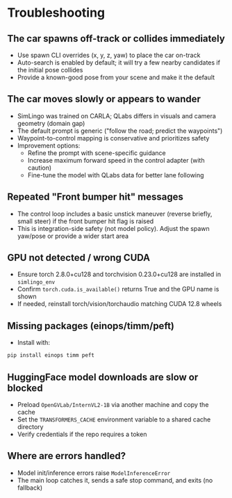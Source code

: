 # Troubleshooting

## The car spawns off-track or collides immediately
- Use spawn CLI overrides (x, y, z, yaw) to place the car on-track
- Auto-search is enabled by default; it will try a few nearby candidates if the initial pose collides
- Provide a known-good pose from your scene and make it the default

## The car moves slowly or appears to wander
- SimLingo was trained on CARLA; QLabs differs in visuals and camera geometry (domain gap)
- The default prompt is generic ("follow the road; predict the waypoints")
- Waypoint-to-control mapping is conservative and prioritizes safety
- Improvement options:
  - Refine the prompt with scene-specific guidance
  - Increase maximum forward speed in the control adapter (with caution)
  - Fine-tune the model with QLabs data for better lane following

## Repeated "Front bumper hit" messages
- The control loop includes a basic unstick maneuver (reverse briefly, small steer) if the front bumper hit flag is raised
- This is integration-side safety (not model policy). Adjust the spawn yaw/pose or provide a wider start area

## GPU not detected / wrong CUDA
- Ensure torch 2.8.0+cu128 and torchvision 0.23.0+cu128 are installed in `simlingo_env`
- Confirm `torch.cuda.is_available()` returns True and the GPU name is shown
- If needed, reinstall torch/vision/torchaudio matching CUDA 12.8 wheels

## Missing packages (einops/timm/peft)
- Install with:
```bash
pip install einops timm peft
```

## HuggingFace model downloads are slow or blocked
- Preload `OpenGVLab/InternVL2-1B` via another machine and copy the cache
- Set the `TRANSFORMERS_CACHE` environment variable to a shared cache directory
- Verify credentials if the repo requires a token

## Where are errors handled?
- Model init/inference errors raise `ModelInferenceError`
- The main loop catches it, sends a safe stop command, and exits (no fallback)


